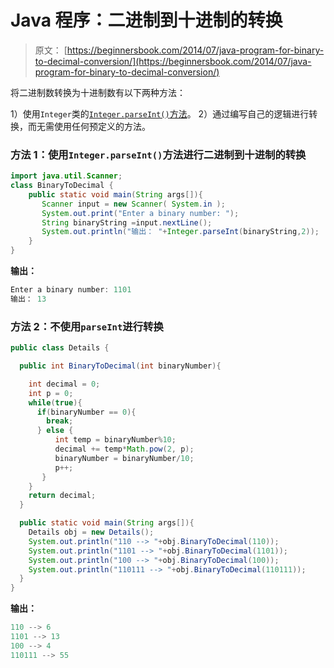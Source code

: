 # Java 程序：二进制到十进制的转换

> 原文： [https://beginnersbook.com/2014/07/java-program-for-binary-to-decimal-conversion/](https://beginnersbook.com/2014/07/java-program-for-binary-to-decimal-conversion/)

将二进制数转换为十进制数有以下两种方法：

1）使用`Integer`类的[`Integer.parseInt()`方法](https://docs.oracle.com/javase/7/docs/api/java/lang/Integer.html#parseInt(java.lang.String,%20int))。
2）通过编写自己的逻辑进行转换，而无需使用任何预定义的方法。

### 方法 1：使用`Integer.parseInt()`方法进行二进制到十进制的转换

```java
import java.util.Scanner;
class BinaryToDecimal {
    public static void main(String args[]){
       Scanner input = new Scanner( System.in );
       System.out.print("Enter a binary number: ");
       String binaryString =input.nextLine();
       System.out.println("输出： "+Integer.parseInt(binaryString,2));
    }
}
```

**输出：**

```java
Enter a binary number: 1101
输出： 13

```

### 方法 2：不使用`parseInt`进行转换

```java
public class Details {

  public int BinaryToDecimal(int binaryNumber){

    int decimal = 0;
    int p = 0;
    while(true){
      if(binaryNumber == 0){
        break;
      } else {
          int temp = binaryNumber%10;
          decimal += temp*Math.pow(2, p);
          binaryNumber = binaryNumber/10;
          p++;
       }
    }
    return decimal;
  }

  public static void main(String args[]){
    Details obj = new Details();
    System.out.println("110 --> "+obj.BinaryToDecimal(110));
    System.out.println("1101 --> "+obj.BinaryToDecimal(1101));
    System.out.println("100 --> "+obj.BinaryToDecimal(100));
    System.out.println("110111 --> "+obj.BinaryToDecimal(110111));
  }
}
```

**输出：**

```java
110 --> 6
1101 --> 13
100 --> 4
110111 --> 55
```